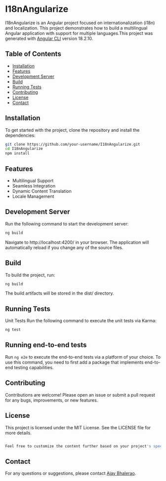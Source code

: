 
# I18nAngularize

I18nAngularize is an Angular project focused on internationalization (i18n) and localization. This project demonstrates how to build a multilingual Angular application with support for multiple languages.This project was generated with [Angular CLI](https://github.com/angular/angular-cli) version 18.2.10.

## Table of Contents

- [Installation](#installation)
- [Features](#features)
- [Development Server](#development-server)
- [Build](#build)
- [Running Tests](#running-tests)
- [Contributing](#contributing)
- [License](#license)
- [Contact](#contact)

## Installation

To get started with the project, clone the repository and install the dependencies:

```sh
git clone https://github.com/your-username/I18nAngularize.git
cd I18nAngularize
npm install
```
## Features
- Multilingual Support
- Seamless Integration
- Dynamic Content Translation
- Locale Management

## Development Server
Run the following command to start the development server:
```bash
ng build
```
Navigate to http://localhost:4200/ in your browser. The application will automatically reload if you change any of the source files.

## Build
To build the project, run:
```bash
ng build
```
The build artifacts will be stored in the dist/ directory.

## Running Tests
Unit Tests
Run the following command to execute the unit tests via Karma:
```bash
ng test
```

## Running end-to-end tests

Run `ng e2e` to execute the end-to-end tests via a platform of your choice. To use this command, you need to first add a package that implements end-to-end testing capabilities.
## Contributing
Contributions are welcome! Please open an issue or submit a pull request for any bugs, improvements, or new features.

## License
This project is licensed under the MIT License. See the LICENSE file for more details.
```bash

Feel free to customize the content further based on your project's specific details and requirements.
```
## Contact
For any questions or suggestions, please contact [Ajay Bhalerao](https://github.com/ajaybhalerao12).

